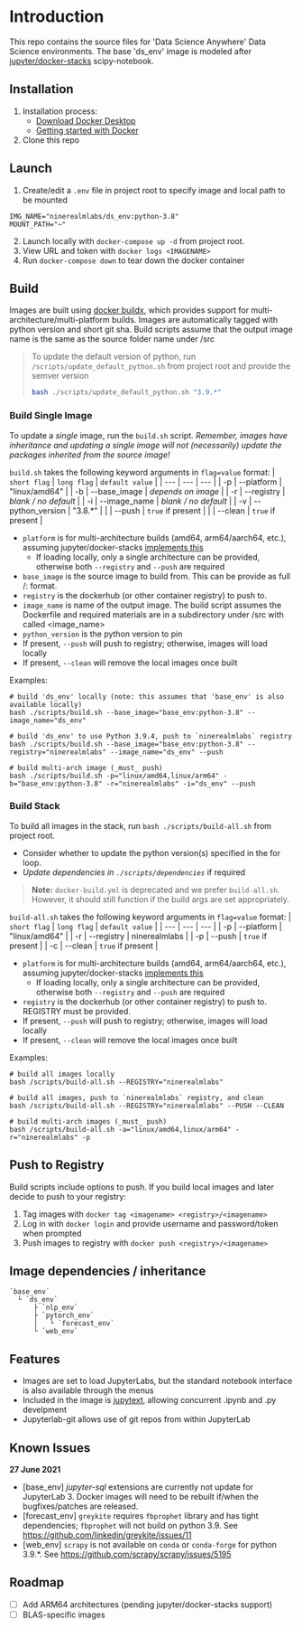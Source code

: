# Introduction
This repo contains the source files for 'Data Science Anywhere' Data Science environments.  The base 'ds_env' image is modeled after [jupyter/docker-stacks](https://github.com/jupyter/docker-stacks) scipy-notebook.


## Installation
1.  Installation process:
    *  [Download Docker Desktop](https://www.docker.com/products/docker-desktop)
    *  [Getting started with Docker](https://docs.docker.com/)
2.  Clone this repo

## Launch
1.  Create/edit a `.env` file in project root to specify image and local path to be mounted
```
IMG_NAME="ninerealmlabs/ds_env:python-3.8"
MOUNT_PATH="~"
```
2.  Launch locally with `docker-compose up -d` from project root.
3.  View URL and token with `docker logs <IMAGENAME>`
4.  Run `docker-compose down` to tear down the docker container

## Build
Images are built using [docker buildx](https://docs.docker.com/buildx/working-with-buildx/#overview), which provides support for multi-architecture/multi-platform builds.
Images are automatically tagged with python version and short git sha.
Build scripts assume that the output image name is the same as the source folder name under /src

> To update the default version of python, run `/scripts/update_default_python.sh` from project root and provide the semver version
> ```sh
> bash ./scripts/update_default_python.sh "3.9.*"
> ```

### Build Single Image
To update a _single_ image, run the `build.sh` script.
_Remember, images have inheritance and updating a single image will not (necessarily) update the packages inherited from the source image!_

`build.sh` takes the following keyword arguments in `flag=value` format:
| `short flag`  | `long flag`   | `default value`   |
| ---           | ---           | ---               |
| -p            | --platform    | "linux/amd64"     |
| -b            | --base_image  | _depends on image_    |
| -r            | --registry    | _blank / no default_  |
| -i            | --image_name  | _blank / no default_  |
| -v            | --python_version | "3.8.*"        |
|               | --push        | `true` if present |
|               | --clean       | `true` if present |

* `platform` is for multi-architecture builds (amd64, arm64/aarch64, etc.), assuming jupyter/docker-stacks [implements this](https://github.com/jupyter/docker-stacks/pull/1368)
  * If loading locally, only a single architecture can be provided, otherwise both `--registry` and `--push` are required
* `base_image` is the source image to build from.  This can be provide as full <registry>/<image>:<tag> format.
* `registry` is the dockerhub (or other container registry) to push to.
* `image_name` is name of the output image.  The build script assumes the Dockerfile and required materials are in a subdirectory under /src with called <image_name>
* `python_version` is the python version to pin
* If present, `--push` will push to registry; otherwise, images will load locally
* If present, `--clean` will remove the local images once built

Examples:
```
# build 'ds_env' locally (note: this assumes that 'base_env' is also available locally)
bash ./scripts/build.sh --base_image="base_env:python-3.8" --image_name="ds_env"

# build 'ds_env' to use Python 3.9.4, push to `ninerealmlabs` registry
bash ./scripts/build.sh --base_image="base_env:python-3.8" --registry="ninerealmlabs" --image_name="ds_env" --push

# build multi-arch image (_must_ push)
bash ./scripts/build.sh -p="linux/amd64,linux/arm64" -b="base_env:python-3.8" -r="ninerealmlabs" -i="ds_env" --push
```

### Build Stack
To build all images in the stack, run `bash ./scripts/build-all.sh` from project root.
* Consider whether to update the python version(s) specified in the for loop.
* _Update dependencies in `./scripts/dependencies`_ if required

> **Note:** `docker-build.yml` is deprecated and we prefer `build-all.sh`.  However, it should still function if the build args are set appropriately.

`build-all.sh` takes the following keyword arguments in `flag=value` format:
| `short flag`  | `long flag`   | `default value`   |
| ---           | ---           | ---               |
| -p            | --platform    | "linux/amd64"     |
| -r            | --registry    | ninerealmlabs     |
| -p            | --push        | `true` if present |
| -c            | --clean       | `true` if present |

* `platform` is for multi-architecture builds (amd64, arm64/aarch64, etc.), assuming jupyter/docker-stacks [implements this](https://github.com/jupyter/docker-stacks/pull/1368)
  * If loading locally, only a single architecture can be provided, otherwise both `--registry` and `--push` are required
* `registry` is the dockerhub (or other container registry) to push to.  REGISTRY must be provided.
* If present, `--push` will push to registry; otherwise, images will load locally
* If present, `--clean` will remove the local images once built

Examples:
```
# build all images locally
bash /scripts/build-all.sh --REGISTRY="ninerealmlabs"

# build all images, push to `ninerealmlabs` registry, and clean
bash /scripts/build-all.sh --REGISTRY="ninerealmlabs" --PUSH --CLEAN

# build multi-arch images (_must_ push)
bash /scripts/build-all.sh -a="linux/amd64,linux/arm64" -r="ninerealmlabs" -p
```


## Push to Registry
Build scripts include options to push.  If you build local images and later decide to push to your registry:
1.  Tag images with `docker tag <imagename> <registry>/<imagename>`
2.  Log in with `docker login` and provide username and password/token when prompted
3.  Push images to registry with `docker push <registry>/<imagename>`



## Image dependencies / inheritance
```
`base_env`
  └ `ds_env`
      ├ `nlp_env`
      ├ `pytorch_env`
      │   └ `forecast_env`
      └ `web_env`
```




## Features
*  Images are set to load JupyterLabs, but the standard notebook interface is also available through the menus
*  Included in the image is [jupytext](https://jupytext.readthedocs.io/en/latest/introduction.html), allowing concurrent .ipynb and .py develpment
*  Jupyterlab-git allows use of git repos from within JupyterLab


## Known Issues
**27 June 2021**
* [base_env] _jupyter-sql_ extensions are currently not update for JupyterLab 3.  Docker images will need to be rebuilt if/when the bugfixes/patches are released.
* [forecast_env] `greykite` requires `fbprophet` library and has tight dependencies; `fbprophet` will not build on python 3.9. See https://github.com/linkedin/greykite/issues/11
* [web_env] `scrapy` is not available on `conda` or `conda-forge` for python 3.9.*.  See https://github.com/scrapy/scrapy/issues/5195

## Roadmap
* [ ] Add ARM64 architectures (pending jupyter/docker-stacks support)
* [ ] BLAS-specific images

<!-- * [ ] Add Tensorflow/Keras -->
<!-- * [ ] Add CUDA and ROCm -->
